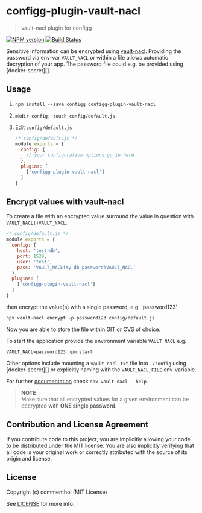 # configg-plugin-vault-nacl

> vault-nacl plugin for configg

[![NPM version](https://badge.fury.io/js/configg-plugin-vault-nacl.svg)](https://www.npmjs.com/package/configg-plugin-vault-nacl/)
[![Build Status](https://secure.travis-ci.org/commenthol/configg-plugin-vault-nacl.svg?branch=master)](https://travis-ci.org/commenthol/configg-plugin-vault-nacl)

Sensitive information can be encrypted using [vault-nacl][]. Providing the
password via env-var `VAULT_NACL` or within a file allows automatic decryption
of your app. The password file could e.g. be provided using [docker-secret][].

## Usage

1. `npm install --save configg configg-plugin-vault-nacl`

2. `mkdir config; touch config/default.js`

3. Edit `config/default.js`

    ```js
    /* config/default.js */
    module.exports = {
      config: {
        // your configuration options go in here
      },
      plugins: [
        ['configg-plugin-vault-nacl']
      ]
    }
    ```

## Encrypt values with vault-nacl

To create a file with an encrypted value surround the value in question with
`VAULT_NACL()VAULT_NACL`.

```js
/* config/default.js */
module.exports = {
  config: {
    host: 'test-db',
    port: 1529,
    user: 'test',
    pass: 'VAULT_NACL(my db password)VAULT_NACL'
  },
  plugins: [
    ['configg-plugin-vault-nacl']
  ]
}
```

then encrypt the value(s) with a single password, e.g. 'password123'

```
npx vault-nacl encrypt -p password123 config/default.js
```

Now you are able to store the file within GIT or CVS of choice.

To start the application provide the environment variable `VAULT_NACL` e.g.

```
VAULT_NACL=password123 npm start
```

Other options include mounting a `vault-nacl.txt` file into `./config` using
[docker-secret][] or explicitly naming with the `VAULT_NACL_FILE` env-variable.

For further [documentation][vault-nacl] check `npx vault-nacl --help`

> **NOTE**   
> Make sure that all encrypted values for a given environment can be
> decrypted with **ONE single password**.

## Contribution and License Agreement

If you contribute code to this project, you are implicitly allowing your
code to be distributed under the MIT license. You are also implicitly
verifying that all code is your original work or correctly attributed
with the source of its origin and license.

## License

Copyright (c) commenthol (MIT License)

See [LICENSE][] for more info.

[LICENSE]: ./LICENSE
[configg]: https://npmjs.com/package/configg
[configg-plugin-vault-nacl]: https://npmjs.com/package/configg-plugin-vault-nacl
[configg-plugin]: https://www.npmjs.com/search?q=keywords:configg-plugin
[vault-nacl]: https://npmjs.com/package/vault-nacl
